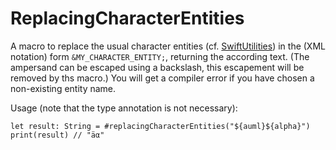 # ReplacingCharacterEntities

A macro to replace the usual character entities (cf. [SwiftUtilities](https://github.com/stefanspringer1/SwiftUtilities)) in the (XML notation) form `&MY_CHARACTER_ENTITY;`, returning the according text. (The ampersand can be escaped using a backslash, this escapement will be removed by ths macro.) You will get a compiler error if you have chosen a non-existing entity name.

Usage (note that the type annotation is not necessary):

```swift// note that the type annotation is not necessary:
let result: String = #replacingCharacterEntities("${auml}${alpha}")
print(result) // "äα"
```
